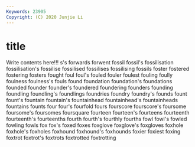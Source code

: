 ```yaml
---
Keywords: 23905
Copyright: (C) 2020 Junjie Li
---
```


# title

Write contents here!!!
s's
forwards 
forwent 
fossil 
fossil's 
fossilisation 
fossilisation's 
fossilise 
fossilised 
fossilises 
fossilising
fossils 
foster 
fostered 
fostering 
fosters 
fought 
foul 
foul's 
fouled 
fouler
foulest 
fouling 
foully 
foulness 
foulness's 
fouls 
found 
foundation 
foundation's 
foundations
founded 
founder 
founder's 
foundered 
foundering 
founders 
founding 
foundling 
foundling's 
foundlings
foundries 
foundry 
foundry's 
founds 
fount 
fount's 
fountain 
fountain's 
fountainhead 
fountainhead's
fountainheads 
fountains 
founts 
four 
four's 
fourfold 
fours 
fourscore 
fourscore's 
foursome
foursome's 
foursomes 
foursquare 
fourteen 
fourteen's 
fourteens 
fourteenth 
fourteenth's 
fourteenths 
fourth
fourth's 
fourthly 
fourths 
fowl 
fowl's 
fowled 
fowling 
fowls 
fox 
fox's
foxed 
foxes 
foxglove 
foxglove's 
foxgloves 
foxhole 
foxhole's 
foxholes 
foxhound 
foxhound's
foxhounds 
foxier 
foxiest 
foxing 
foxtrot 
foxtrot's 
foxtrots 
foxtrotted 
foxtrotting 
